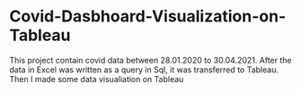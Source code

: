 # Covid-Dasbhoard-Visualization-on-Tableau
This project contain covid data between 28.01.2020 to 30.04.2021. After the data in Excel was written as a query in Sql, it was transferred to Tableau. Then I made some data visualiation on Tableau
